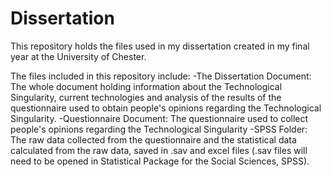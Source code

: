 Dissertation
============

This repository holds the files used in my dissertation created in my final year at the University of Chester.

The files included in this repository include:
-The Dissertation Document: The whole document holding information about the Technological Singularity, current technologies
  and analysis of the results of the questionnaire used to obtain people's opinions regarding the Technological Singularity.
-Questionnaire Document: The questionnaire used to collect people's opinions regarding the Technological Singularity
-SPSS Folder: The raw data collected from the questionnaire and the statistical data calculated from the raw data, saved in 
  .sav and excel files (.sav files will need to be opened in Statistical Package for the Social Sciences, SPSS).
